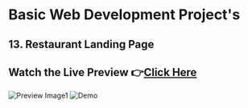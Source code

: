 # Basic Web Development Project's

## 13. Restaurant Landing Page

## Watch the Live Preview 👉[Click Here]()

![Preview Image1]()
![Demo](https://github.com/SorcererChiragsingh/Web-Development-Projects/blob/main/13-Restaurant_website/Image/demo.gif)